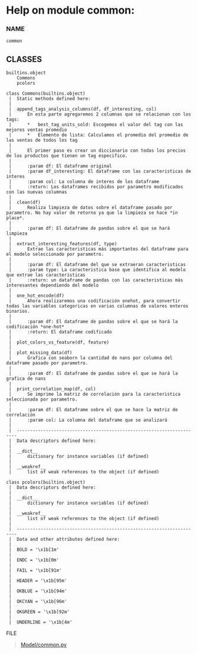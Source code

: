 # Help on module common:

### NAME
    common

## CLASSES
    builtins.object
        Commons
        pcolors
    
    class Commons(builtins.object)
     |  Static methods defined here:
     |  
     |  append_tags_analysis_columns(df, df_interesting, col)
     |      En esta parte agregaremos 2 columnas que se relacionan con los tags:
     |      *   best_tag_units_sold: Escogemos el valor del tag con las mejores ventas promedio
     |      *   Elemento de lista: Calculamos el promedio del promedio de las ventas de todos los tag
     |      
     |      El primer paso es crear un diccionario con todas los precios de los productos que tienen un tag especifico.
     |      
     |      :param df: El dataframe original
     |      :param df_interesting: El dataframe con las caracteristicas de interes
     |      :param col: La columna de interes de los dataframe
     |      :return: Los dataframes recibidos por parametro modificados con las nuevas columnas
     |  
     |  clean(df)
     |      Realiza limpieza de datos sobre el dataframe pasado por parametro. No hay valor de retorno ya que la limpieza se hace *in place*.
     |      
     |      :param df: El dataframe de pandas sobre el que se hará limpieza
     |  
     |  extract_interesting_features(df, type)
     |      Extrae las caracteristicas más importantes del dataframe para el modelo seleccionado por parametro.
     |      
     |      :param df: El dataframe del que se extraeran caracteristicas
     |      :param type: La caracteristica base que identifica al modelo que extrae las caracteristicas
     |      :return: un dataframe de pandas con las caracteristicas más interesantes dependiendo del modelo
     |  
     |  one_hot_encode(df)
     |      Ahora realizaremos una codificación onehot, para convertir todas las variables categoricas en varias columnas de valores enteros binarios.
     |      
     |      :param df: El dataframe de pandas sobre el que se hará la codificación *one-hot*
     |      :return: El dataframe codificado
     |  
     |  plot_colors_vs_feature(df, feature)
     |  
     |  plot_missing_data(df)
     |      Grafica con seaborn la cantidad de nans por columna del dataframe pasado por parametro.
     |      
     |      :param df: El dataframe de pandas sobre el que se hará la grafica de nans
     |  
     |  print_correlation_map(df, col)
     |      Se imprime la matriz de correlación para la caracteristica seleccionada por parametro.
     |      
     |      :param df: El dataframe sobre el que se hace la matriz de correlación
     |      :param col: La columna del dataframe que se analizará
     |  
     |  ----------------------------------------------------------------------
     |  Data descriptors defined here:
     |  
     |  __dict__
     |      dictionary for instance variables (if defined)
     |  
     |  __weakref__
     |      list of weak references to the object (if defined)
    
    class pcolors(builtins.object)
     |  Data descriptors defined here:
     |  
     |  __dict__
     |      dictionary for instance variables (if defined)
     |  
     |  __weakref__
     |      list of weak references to the object (if defined)
     |  
     |  ----------------------------------------------------------------------
     |  Data and other attributes defined here:
     |  
     |  BOLD = '\x1b[1m'
     |  
     |  ENDC = '\x1b[0m'
     |  
     |  FAIL = '\x1b[91m'
     |  
     |  HEADER = '\x1b[95m'
     |  
     |  OKBLUE = '\x1b[94m'
     |  
     |  OKCYAN = '\x1b[96m'
     |  
     |  OKGREEN = '\x1b[92m'
     |  
     |  UNDERLINE = '\x1b[4m'

FILE
> [Model/common.py](../../Model/common.py)


